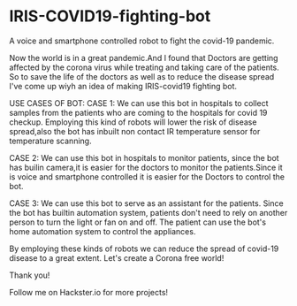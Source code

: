 # IRIS-COVID19-fighting-bot
A voice and smartphone controlled robot to fight the covid-19 pandemic.

Now the world is in  a great pandemic.And I found that Doctors are getting affected by the corona virus while treating and taking care of the patients. So to save the life of the doctors as well as to reduce the disease spread I've come up wiyh an idea of making IRIS-covid19 fighting bot.

USE CASES OF BOT:
CASE 1:
    We can use this bot in hospitals to collect samples from the patients who are coming to the hospitals for covid 19 checkup. Employing this kind of robots will lower the risk of disease spread,also the bot has inbuilt non contact IR temperature sensor for temperature scanning.
    
CASE 2:
    We can use this bot in hospitals to monitor patients, since the bot has builin camera,it is easier for the doctors to monitor the patients.Since it is voice and smartphone controlled it is easier for the Doctors to control the bot.
    
CASE 3:
   We can use this bot to serve as an assistant for the patients. Since the bot has builtin automation system, patients don't need to rely on another person to turn the light or fan on and off. The patient can use the bot's home automation system to control the appliances.
   
 By employing these kinds of robots we can reduce the spread of covid-19 disease to a great extent. Let's create a Corona free world!
 
 Thank you!
 
Follow me on Hackster.io for more projects!
